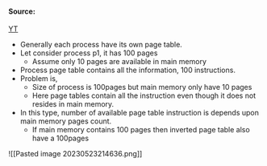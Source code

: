 #### Source:
[YT](https://www.youtube.com/watch?v=arIuMrC06fA&list=PLXj4XH7LcRfDrdQuJTHIPmKMpa7eYVaPm&index=59)

* Generally each process have its own page table.
* Let consider process p1, it has 100 pages
	* Assume only 10 pages are available in main memory
* Process page table contains all the information, 100 instructions.
* Problem is,
	* Size of process is 100pages but main memory only have 10 pages
	* Here page tables contain all the instruction even though it does not resides in main memory.
* In this type, number of available page table instruction is depends upon main memory pages count.
	* If main memory contains 100 pages then inverted page table also have a 100pages


![[Pasted image 20230523214636.png]]

